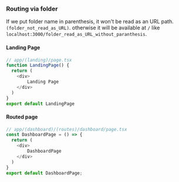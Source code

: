 ### Routing via folder

If we put folder name in parenthesis, it won't be read as an URL path. `(folder_not_read_as_URL)`.
otherwise it will be available at `/` like `localhost:3000/folder_read_as_URL_without_paranthesis`.

#### Landing Page
```js
// app/(landing)/page.tsx
function LandingPage() {
  return (
    <div>
        Landing Page
    </div>
  )
}
export default LandingPage
```

#### Routed page
```js
// app/(dashboard)/(routes)/dashboard/page.tsx
const DashboardPage = () => {
  return (
    <div>
        DashboardPage
    </div>
  )
}
export default DashboardPage;
```
